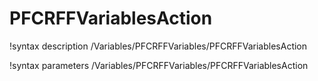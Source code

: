 <!-- MOOSE Documentation Stub: Remove this when content is added. -->

# PFCRFFVariablesAction

!syntax description /Variables/PFCRFFVariables/PFCRFFVariablesAction

!syntax parameters /Variables/PFCRFFVariables/PFCRFFVariablesAction
